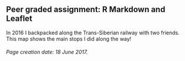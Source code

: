 ## Peer graded assignment: R Markdown and Leaflet

In 2016 I backpacked along the Trans-Siberian railway with two friends. This map shows the main stops I did along the way!



###### Page creation date: 18 June 2017. 
